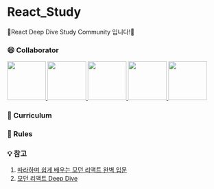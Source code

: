# React_Study

🌱React Deep Dive Study Community 입니다!🌱

### 😄 Collaborator

<div>
  <a href="https://github.com/CreatorDodo">
    <img src="https://avatars.githubusercontent.com/u/112838087?v=4" width="90" style="max-width: 100%;">
  </a>
  <a href="https://github.com/JIHEEYOU">
    <img src="https://avatars.githubusercontent.com/u/157939009?v=4" width="90" style="max-width: 100%;">
  </a>
  <a href="https://github.com/Noilot">
    <img src="https://avatars.githubusercontent.com/u/135090880?v=4" width="90" style="max-width: 100%;">
  </a>
  <a href="https://github.com/hyemi11">
    <img src="https://avatars.githubusercontent.com/u/184074786?v=4" width="90" style="max-width: 100%;">
  </a>
  <a href="https://github.com/ddubi-dev">
    <img src="https://avatars.githubusercontent.com/u/176209769?v=4" width="90" style="max-width: 100%;">
  </a>
</div>

### 📒 Curriculum


### 📢 Rules


### 💡 참고

1. [따라하며 쉽게 배우는 모던 리액트 완벽 입문](https://product.kyobobook.co.kr/detail/S000214428404)
2. [모던 리액트 Deep Dive](https://product.kyobobook.co.kr/detail/S000210725203)
